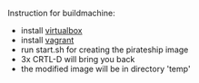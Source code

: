Instruction for buildmachine:

- install [virtualbox](https://www.virtualbox.org/wiki/Downloads)
- install [vagrant](https://www.vagrantup.com/downloads.html)
- run start.sh for creating the pirateship image
- 3x CRTL-D will bring you back
- the modified image will be in directory 'temp'
